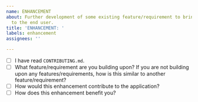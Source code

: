 ```yaml
---
name: ENHANCEMENT
about: Further development of some existing feature/requirement to bring more value
  to the end user.
title: 'ENHANCEMENT: '
labels: enhancement
assignees: ''

---
```


- [ ] I have read `CONTRIBUTING.md`.
- [ ] What feature/requirement are you building upon? If you are not building upon any features/requirements, how is this similar to another feature/requirement?
- [ ] How would this enhancement contribute to the application?
- [ ] How does this enhancement benefit you?
